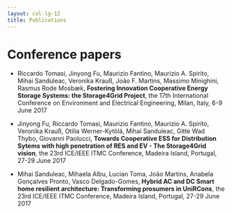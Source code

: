 ```yaml
---
layout: col-lg-12
title: Publications
---
```


# Conference papers

- Riccardo Tomasi, Jinyong Fu, Maurizio Fantino, Maurizio A. Spirito, Mihai Sanduleac, Veronika Krauß, João F. Martins, Massimo Minighini, Rasmus Rode Mosbæk, **Fostering Innovation Cooperative Energy Storage Systems: the Storage4Grid Project**, the 17th International Conference on Environment and Electrical Engineering, Milan, Italy, 6-9 June 2017

- Jinyong Fu, Riccardo Tomasi, Maurizio Fantino, Maurizio A. Spirito, Veronika Krauß, Otilia Werner-Kytölä, Mihai Sanduleac, Gitte Wad Thybo, Giovanni Paolucci, **Towards Cooperative ESS for Distribution Sytems with high penetration of RES and EV - The Storage4Grid vision**, the 23rd ICE/IEEE ITMC Conference, Madeira Island, Portugal, 27-29 June 2017

- Mihai Sanduleac, Mihaela Albu, Lucian Toma, João Martins, Anabela Gonçalves Pronto, Vasco Delgado-Gomes, **Hybrid AC and DC Smart home resilient architecture: Transforming prosumers in UniRCons**, the 23rd ICE/IEEE ITMC Conference, Madeira Island, Portugal, 27-29 June 2017
